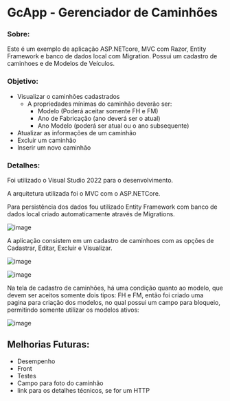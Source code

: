 # GcApp - Gerenciador de Caminhões

### Sobre:
Este é um exemplo de aplicação ASP.NETcore, MVC com Razor, Entity Framework e banco de dados local com Migration.
Possui um cadastro de caminhoes e de Modelos de Veículos.

### Objetivo:
* Visualizar o caminhões cadastrados
    - A propriedades mínimas do caminhão deverão ser:
        - Modelo (Poderá aceitar somente FH e FM)
        - Ano de Fabricação  (ano deverá ser o atual)
        - Ano Modelo (poderá ser atual ou o ano subsequente)
* Atualizar as informações de um caminhão
* Excluir um caminhão
* Inserir um novo caminhão

### Detalhes:

Foi utilizado o Visual Studio 2022 para o desenvolvimento.

A arquitetura utilizada foi o MVC com o ASP.NETCore.

Para persistência dos dados fou utilizado Entity Framework com banco de dados local criado automaticamente através de Migrations.

![image](https://user-images.githubusercontent.com/96745777/160299219-9c3cfff2-d462-4836-9405-efb50b47f32d.png)

A aplicação consistem em um cadastro de caminhoes com as opções de Cadastrar, Editar, Excluir e Visualizar.

![image](https://user-images.githubusercontent.com/96745777/161079191-3126c130-876f-4ebc-aaad-96a143252b10.png)

![image](https://user-images.githubusercontent.com/96745777/161079303-93fb1e62-8ed5-49e1-b695-fb7272f360a0.png)

Na tela de cadastro de caminhões, há uma condição quanto ao modelo, que devem ser aceitos somente dois tipos: FH e FM, então foi criado uma pagina para criação dos modelos, no qual possui um campo para bloqueio, permitindo somente utilizar os modelos ativos:

![image](https://user-images.githubusercontent.com/96745777/161079673-e036bad8-50f1-4fc3-b07c-71b06893fe6a.png)


## Melhorias Futuras:
* Desempenho
* Front
* Testes
* Campo para foto do caminhão
* link para os detalhes técnicos, se for um HTTP
